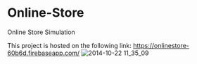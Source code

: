 # Online-Store
Online Store Simulation

This project is hosted on the following link:
https://onlinestore-60b6d.firebaseapp.com/
![2014-10-22 11_35_09](https://cloud.githubusercontent.com/assets/39191/4741874/9890757a-5a1a-11e4-9a71-3f64bd66b7ab.gif)
